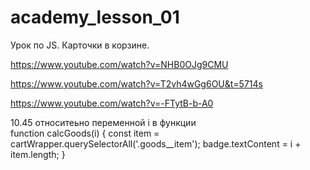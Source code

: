 # academy_lesson_01

Урок по JS. Карточки в корзине.

https://www.youtube.com/watch?v=NHB0OJg9CMU

https://www.youtube.com/watch?v=T2vh4wGg6OU&t=5714s

https://www.youtube.com/watch?v=-FTytB-b-A0

10.45 относитеьно переменной i в функции  
function calcGoods(i) {
            const item = cartWrapper.querySelectorAll('.goods__item');
            badge.textContent = i + item.length;
        }